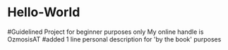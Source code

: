 # Hello-World
#Guidelined Project for beginner purposes only
My online handle is OzmosisAT
#added 1 line personal description for 'by the book' purposes
